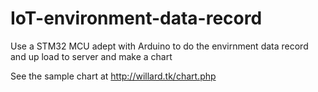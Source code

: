 # IoT-environment-data-record

Use a STM32 MCU adept with Arduino to do the envirnment data record and up load to server and make a chart

See the sample chart at http://willard.tk/chart.php
